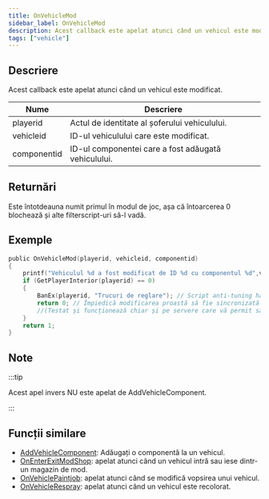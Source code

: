 ```yaml
---
title: OnVehicleMod
sidebar_label: OnVehicleMod
description: Acest callback este apelat atunci când un vehicul este modificat.
tags: ["vehicle"]
---
```


## Descriere

Acest callback este apelat atunci când un vehicul este modificat.

| Nume        | Descriere                                               |
| ----------- | ------------------------------------------------------- |
| playerid    | Actul de identitate al șoferului vehiculului.           |
| vehicleid   | ID-ul vehiculului care este modificat.                  |
| componentid | ID-ul componentei care a fost adăugată vehiculului.     |

## Returnări

Este întotdeauna numit primul în modul de joc, așa că întoarcerea 0 blochează și alte filterscript-uri să-l vadă.

## Exemple

```c
public OnVehicleMod(playerid, vehicleid, componentid)
{
    printf("Vehiculul %d a fost modificat de ID %d cu componentul %d",vehicleid, playerid,componentid);
    if (GetPlayerInterior(playerid) == 0)
    {
        BanEx(playerid, "Trucuri de reglare"); // Script anti-tuning hacks
        return 0; // Împiedică modificarea proastă să fie sincronizată cu alți jucători
        //(Testat și funcționează chiar și pe servere care vă permit să vă modificați vehiculul folosind comenzi, meniuri, dialoguri etc.
    }
    return 1;
}
```

## Note

:::tip

Acest apel invers NU este apelat de AddVehicleComponent.

:::

## Funcții similare

- [AddVehicleComponent](../functions/AddVehicleComponent): Adăugați o componentă la un vehicul.
- [OnEnterExitModShop](OnEnterExitModShop): apelat atunci când un vehicul intră sau iese dintr-un magazin de mod.
- [OnVehiclePaintjob](OnVehiclePaintjob): apelat atunci când se modifică vopsirea unui vehicul.
- [OnVehicleRespray](OnVehicleRespray): apelat atunci când un vehicul este recolorat.